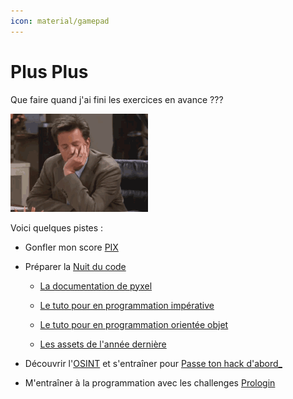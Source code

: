 ```yaml
---
icon: material/gamepad
---
```


# Plus Plus

Que faire quand j'ai fini les exercices en avance ???

![Zzzzz](../images/meme/asleep-chandler.gif)

Voici quelques pistes :

+ Gonfler mon score [PIX](https://pix.fr/)

+ Préparer la [Nuit du code](https://nuit-du-code.forge.apps.education.fr/DOCUMENTATION/PYTHON/01-presentation/) 

    +   [La documentation de pyxel](https://github.com/kitao/pyxel/blob/main/docs/README.fr.md)

    +   [Le tuto pour en programmation impérative](https://nuit-du-code.forge.apps.education.fr/DOCUMENTATION/PYTHON/TUTORIELS/1-premiers-pas-avec-pyxel-premiere/)

    +   [Le tuto pour en programmation orientée objet](https://nuit-du-code.forge.apps.education.fr/DOCUMENTATION/PYTHON/TUTORIELS/2-premiers-pas-avec-pyxel-terminale/)

    +   [Les assets de l'année dernière](https://nuit-du-code.forge.apps.education.fr/DOCUMENTATION/PYTHON/04-univers-python-2024/)

+ Découvrir l'[OSINT](https://the-osint-project.fr/) et s'entraîner pour [Passe ton hack d'abord_](https://www.defense.gouv.fr/comcyber/actualites/passe-ton-hack-dabord-2e-edition-elargie-lensemble-du-territoire-francais)

+ M'entraîner à la programmation avec les challenges [Prologin](https://prologin.org/train/)

